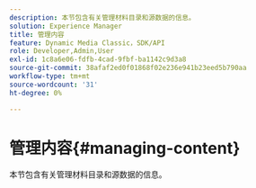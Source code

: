 ```yaml
---
description: 本节包含有关管理材料目录和源数据的信息。
solution: Experience Manager
title: 管理内容
feature: Dynamic Media Classic，SDK/API
role: Developer,Admin,User
exl-id: 1c8a6e06-fdfb-4cad-9fbf-ba1142c9d3a8
source-git-commit: 38afaf2ed0f01868f02e236e941b23eed5b790aa
workflow-type: tm+mt
source-wordcount: '31'
ht-degree: 0%

---
```


# 管理内容{#managing-content}

本节包含有关管理材料目录和源数据的信息。
